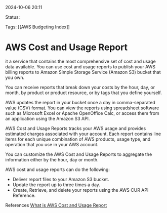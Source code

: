 2024-10-06 20:11

Status:

Tags:
[[AWS Budgeting Index]]

# AWS Cost and Usage Report

it a service that contains the most comprehensive set of cost and usage data available. You can use cost and usage reports to publish your AWS billing reports to Amazon Simple Storage Service (Amazon S3) bucket that you own.

You can receive reports that break down your costs by the hour, day, or month, by product or product resource, or by tags that you define yourself.

AWS updates the report in your bucket once a day in comma-separated value (CSV) format. You can view the reports using spreadsheet software such as Microsoft Excel or Apache OpenOffice Calc, or access them from an application using the Amazon S3 API.

AWS Cost and Usage Reports tracks your AWS usage and provides estimated charges associated with your account. Each report contains line items for each unique combination of AWS products, usage type, and operation that you use in your AWS account. 

You can customize the AWS Cost and Usage Reports to aggregate the information either by the hour, day or month.

AWS cost and usage reports can do the following:

- Deliver report files to your Amazon S3 bucket.
- Update the report up to three times a day.
- Create, Retrieve, and delete your reports using the AWS CUR API Reference.


References 
[What is AWS Cost and Usage Report](https://docs.aws.amazon.com/cur/latest/userguide/what-is-cur.html)